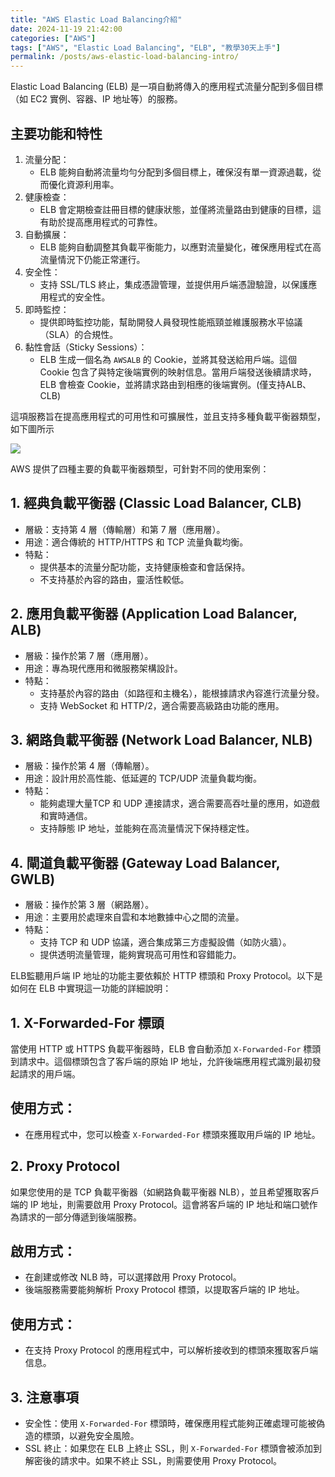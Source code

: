 ```yaml
---
title: "AWS Elastic Load Balancing介紹"
date: 2024-11-19 21:42:00
categories: ["AWS"]
tags: ["AWS", "Elastic Load Balancing", "ELB", "教學30天上手"]
permalink: /posts/aws-elastic-load-balancing-intro/
---
```

Elastic Load Balancing (ELB) 是一項自動將傳入的應用程式流量分配到多個目標（如 EC2 實例、容器、IP 地址等）的服務。

## 主要功能和特性

1. 流量分配：
   * ELB 能夠自動將流量均勻分配到多個目標上，確保沒有單一資源過載，從而優化資源利用率。
2. 健康檢查：
   * ELB 會定期檢查註冊目標的健康狀態，並僅將流量路由到健康的目標，這有助於提高應用程式的可靠性。
3. 自動擴展：
   * ELB 能夠自動調整其負載平衡能力，以應對流量變化，確保應用程式在高流量情況下仍能正常運行。
4. 安全性：
   * 支持 SSL/TLS 終止，集成憑證管理，並提供用戶端憑證驗證，以保護應用程式的安全性。
5. 即時監控：
   * 提供即時監控功能，幫助開發人員發現性能瓶頸並維護服務水平協議（SLA）的合規性。
6. 黏性會話（Sticky Sessions）：
   * ELB 生成一個名為 `AWSALB` 的 Cookie，並將其發送給用戶端。這個 Cookie 包含了與特定後端實例的映射信息。當用戶端發送後續請求時，ELB 會檢查 Cookie，並將請求路由到相應的後端實例。(僅支持ALB、CLB)

這項服務旨在提高應用程式的可用性和可擴展性，並且支持多種負載平衡器類型，如下圖所示

[![](https://blogger.googleusercontent.com/img/a/AVvXsEjFq8qOYZSwsy8BCWjbGg_CWn8nUgOiwC-KltMHE2Fn4We7s5obNymdYhFTIHG0a6O7uFXr1CGASRBbpdNmdl3_uNESs8y5VJSvIkfNWAi0H84H_awPSI9SPXgYe9_pgxnDAcuLga1I8pV4m9j4123ronvZdVXiW067eCevG5qFCJLZagBe0gg2Qpqb-JOd=w640-h360)](https://blogger.googleusercontent.com/img/a/AVvXsEjFq8qOYZSwsy8BCWjbGg_CWn8nUgOiwC-KltMHE2Fn4We7s5obNymdYhFTIHG0a6O7uFXr1CGASRBbpdNmdl3_uNESs8y5VJSvIkfNWAi0H84H_awPSI9SPXgYe9_pgxnDAcuLga1I8pV4m9j4123ronvZdVXiW067eCevG5qFCJLZagBe0gg2Qpqb-JOd)

AWS 提供了四種主要的負載平衡器類型，可針對不同的使用案例：

## 1. 經典負載平衡器 (Classic Load Balancer, CLB)

* 層級：支持第 4 層（傳輸層）和第 7 層（應用層）。
* 用途：適合傳統的 HTTP/HTTPS 和 TCP 流量負載均衡。
* 特點：
  + 提供基本的流量分配功能，支持健康檢查和會話保持。
  + 不支持基於內容的路由，靈活性較低。

## 2. 應用負載平衡器 (Application Load Balancer, ALB)

* 層級：操作於第 7 層（應用層）。
* 用途：專為現代應用和微服務架構設計。
* 特點：
  + 支持基於內容的路由（如路徑和主機名），能根據請求內容進行流量分發。
  + 支持 WebSocket 和 HTTP/2，適合需要高級路由功能的應用。

## 3. 網路負載平衡器 (Network Load Balancer, NLB)

* 層級：操作於第 4 層（傳輸層）。
* 用途：設計用於高性能、低延遲的 TCP/UDP 流量負載均衡。
* 特點：
  + 能夠處理大量TCP 和 UDP 連接請求，適合需要高吞吐量的應用，如遊戲和實時通信。
  + 支持靜態 IP 地址，並能夠在高流量情況下保持穩定性。

## 4. 閘道負載平衡器 (Gateway Load Balancer, GWLB)

* 層級：操作於第 3 層（網路層）。
* 用途：主要用於處理來自雲和本地數據中心之間的流量。
* 特點：
  + 支持 TCP 和 UDP 協議，適合集成第三方虛擬設備（如防火牆）。
  + 提供透明流量管理，能夠實現高可用性和容錯能力。

ELB監聽用戶端 IP 地址的功能主要依賴於 HTTP 標頭和 Proxy Protocol。以下是如何在 ELB 中實現這一功能的詳細說明：

## 1. X-Forwarded-For 標頭

當使用 HTTP 或 HTTPS 負載平衡器時，ELB 會自動添加 `X-Forwarded-For` 標頭到請求中。這個標頭包含了客戶端的原始 IP 地址，允許後端應用程式識別最初發起請求的用戶端。

## 使用方式：

* 在應用程式中，您可以檢查 `X-Forwarded-For` 標頭來獲取用戶端的 IP 地址。

## 2. Proxy Protocol

如果您使用的是 TCP 負載平衡器（如網路負載平衡器 NLB），並且希望獲取客戶端的 IP 地址，則需要啟用 Proxy Protocol。這會將客戶端的 IP 地址和端口號作為請求的一部分傳遞到後端服務。

## 啟用方式：

* 在創建或修改 NLB 時，可以選擇啟用 Proxy Protocol。
* 後端服務需要能夠解析 Proxy Protocol 標頭，以提取客戶端的 IP 地址。

## 使用方式：

* 在支持 Proxy Protocol 的應用程式中，可以解析接收到的標頭來獲取客戶端信息。

## 3. 注意事項

* 安全性：使用 `X-Forwarded-For` 標頭時，確保應用程式能夠正確處理可能被偽造的標頭，以避免安全風險。
* SSL 終止：如果您在 ELB 上終止 SSL，則 `X-Forwarded-For` 標頭會被添加到解密後的請求中。如果不終止 SSL，則需要使用 Proxy Protocol。